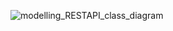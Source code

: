 ![modelling_RESTAPI_class_diagram](https://user-images.githubusercontent.com/94595637/166894428-58ce9b24-221a-4672-8147-78320b25cb7b.jpeg)
